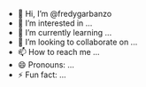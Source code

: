 - 👋 Hi, I’m @fredygarbanzo
- 👀 I’m interested in ...
- 🌱 I’m currently learning ...
- 💞️ I’m looking to collaborate on ...
- 📫 How to reach me ...
- 😄 Pronouns: ...
- ⚡ Fun fact: ...

<!---
fredygarbanzo/fredygarbanzo is a ✨ special ✨ repository because its `README.md` (this file) appears on your GitHub profile.
You can click the Preview link to take a look at your changes.
--->
